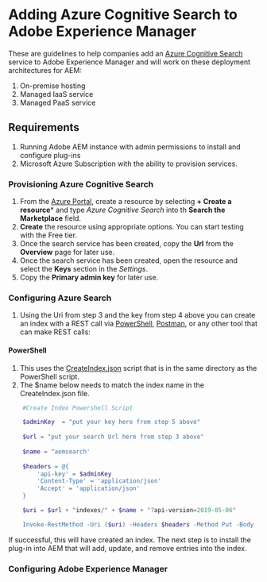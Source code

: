# Adding Azure Cognitive Search to Adobe Experience Manager
These are guidelines to help companies add an [Azure Cognitive Search](https://docs.microsoft.com/en-us/azure/search/) service to Adobe Experience Manager and will work on these deployment architectures for AEM:

1. On-premise hosting
2. Managed IaaS service
3. Managed PaaS service

## Requirements
1. Running Adobe AEM instance with admin permissions to install and configure plug-ins
2. Microsoft Azure Subscription with the ability to provision services.

### Provisioning Azure Cognitive Search

1. From the [Azure Portal](https://portal.azure.com/), create a resource by selecting  **+ Create a resource*** and type *Azure Cognitive Search* into th **Search the Marketplace** field.
2. **Create** the resource using appropriate options.   You can start testing with the Free tier.
3. Once the search service has been created, copy the **Url** from the **Overview** page for later use.
4. Once the search service has been created, open the resource and select the **Keys** section in the *Settings*.
5. Copy the **Primary admin key** for later use.  

### Configuring Azure Search
1. Using the Uri from step 3 and the key from step 4 above you can create an index with a REST call via [PowerShell](https://docs.microsoft.com/en-us/powershell/?view=powershell-7), [Postman](https://www.getpostman.com/), or any other tool that can make REST calls:

#### PowerShell
1. This uses the [CreateIndex.json](Scripts/CreateIndex.json) script that is in the same directory as the PowerShell script.  
2. The $name below needs to match the index name in the CreateIndex.json file.
```powershell
    #Create Index Powershell Script 

    $adminKey  = "put your key here from step 5 above"
    
    $url = "put your search Url here from step 3 above"
    
    $name = "aemsearch'  
    
    $headers = @{
        'api-key' = $adminKey
        'Content-Type' = 'application/json' 
        'Accept' = 'application/json' 
    }

    $uri = $url + "indexes/" + $name + "?api-version=2019-05-06"

    Invoke-RestMethod -Uri ($uri) -Headers $headers -Method Put -Body (Get-Content .\CreateIndex.json -Raw) | ConvertTo-Json
```
If successful, this will have created an index.  The next step is to install the plug-in into AEM that will add, update, and remove entries into the index.

### Configuring Adobe Experience Manager
